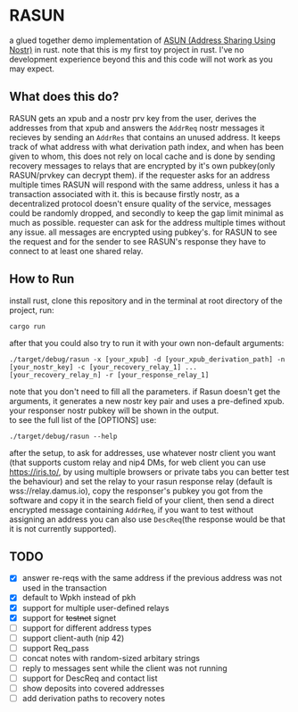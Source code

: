 # RASUN
a glued together demo implementation of [ASUN (Address Sharing Using Nostr)](https://github.com/PraiseTheMithra/ASUN) in rust.
note that this is my first toy project in rust. I've no development experience beyond this and this code will not work as you may expect.
## What does this do?
RASUN gets an xpub and a nostr prv key from the user, derives the addresses from that xpub and answers the `AddrReq` nostr messages it recieves by sending an `AddrRes` that contains an unused address. It keeps track of what address with what derivation path index, and when has been given to whom, this does not rely on local cache and is done by sending recovery messages to relays that are encrypted by it's own pubkey(only RASUN/prvkey can decrypt them). if the requester asks for an address multiple times RASUN will respond with the same address, unless it has a transaction associated with it. this is because firstly nostr, as a decentralized protocol doesn't ensure quality of the service, messages could be randomly dropped, and secondly to keep the gap limit minimal as much as possible. requester can ask for the address multiple times without any issue. all messages are encrypted using pubkey's. for RASUN to see the request and for the sender to see RASUN's response they have to connect to at least one shared relay. 
## How to Run
install rust, clone this repository and in the terminal at root directory of the project, run:
```
cargo run 
```
after that you could also try to run it with your own non-default arguments:
```
./target/debug/rasun -x [your_xpub] -d [your_xpub_derivation_path] -n [your_nostr_key] -c [your_recovery_relay_1] ... [your_recovery_relay_n] -r [your_response_relay_1] 
```
note that you don't need to fill all the parameters. if Rasun doesn't get the arguments, it generates a new nostr key pair and uses a pre-defined xpub.
your responser nostr pubkey will be shown in the output.<br> to see the full list of the [OPTIONS] use:
```
./target/debug/rasun --help
```

after the setup, to ask for addresses, use whatever nostr client you want (that supports custom relay and nip4 DMs, for web client you can use https://iris.to/, by using multiple browsers or private tabs you can better test the behaviour) and set the relay to your rasun response relay (default is wss://relay.damus.io), copy the responser's pubkey you got from the software and copy it in the search field of your client, then send a direct encrypted message containing `AddrReq`, if you want to test without assigning an address you can also use `DescReq`(the response would be that it is not currently supported).


## TODO
- [x] answer re-reqs with the same address if the previous address was not used in the transaction
- [x] default to Wpkh instead of pkh
- [x] support for multiple user-defined relays
- [x] support for ~~testnet~~ signet
- [ ] support for different address types
- [ ] support client-auth (nip 42)
- [ ] support Req_pass
- [ ] concat notes with random-sized arbitary strings
- [ ] reply to messages sent while the client was not running
- [ ] support for DescReq and contact list
- [ ] show deposits into covered addresses
- [ ] add derivation paths to recovery notes